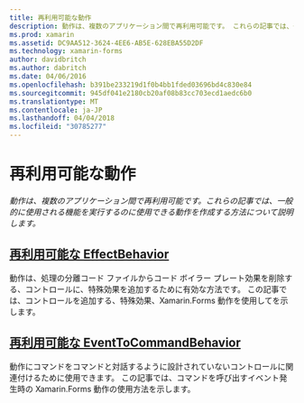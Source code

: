 ```yaml
---
title: 再利用可能な動作
description: 動作は、複数のアプリケーション間で再利用可能です。 これらの記事では、一般的に使用される機能を実行するのに使用できる動作を作成する方法について説明します。
ms.prod: xamarin
ms.assetid: DC9AA512-3624-4EE6-AB5E-628EBA55D2DF
ms.technology: xamarin-forms
author: davidbritch
ms.author: dabritch
ms.date: 04/06/2016
ms.openlocfilehash: b391be233219d1f0b4bb1fded03696bd4c830e84
ms.sourcegitcommit: 945df041e2180cb20af08b83cc703ecd1aedc6b0
ms.translationtype: MT
ms.contentlocale: ja-JP
ms.lasthandoff: 04/04/2018
ms.locfileid: "30785277"
---
```

# <a name="reusable-behaviors"></a>再利用可能な動作

_動作は、複数のアプリケーション間で再利用可能です。これらの記事では、一般的に使用される機能を実行するのに使用できる動作を作成する方法について説明します。_

## <a name="reusable-effectbehavioreffect-behaviormd"></a>[再利用可能な EffectBehavior](effect-behavior.md)

動作は、処理の分離コード ファイルからコード ボイラー プレート効果を削除する、コントロールに、特殊効果を追加するために有効な方法です。 この記事では、コントロールを追加する、特殊効果、Xamarin.Forms 動作を使用してを示します。

## <a name="reusable-eventtocommandbehaviorevent-to-command-behaviormd"></a>[再利用可能な EventToCommandBehavior](event-to-command-behavior.md)

動作にコマンドをコマンドと対話するように設計されていないコントロールに関連付けるために使用できます。 この記事では、コマンドを呼び出すイベント発生時の Xamarin.Forms 動作の使用方法を示します。


